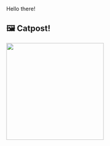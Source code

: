 Hello there!



## 🖼️ Catpost!

<sub>
    <img src="https://cdn2.thecatapi.com/images/a9b.jpg" height="256">
</sub>

